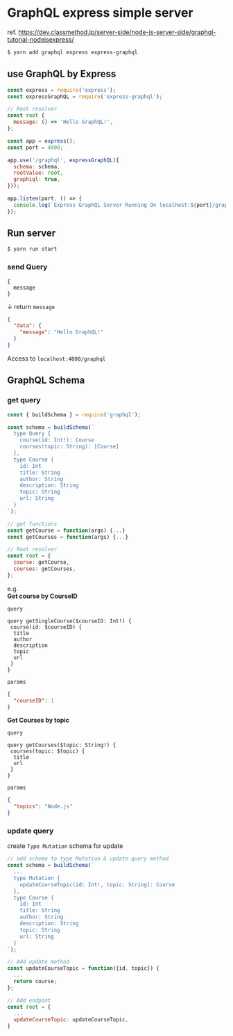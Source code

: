 # GraphQL express simple server

ref. https://dev.classmethod.jp/server-side/node-js-server-side/graphql-tutorial-nodejsexpress/

```sh
$ yarn add graphql express express-graphql
```

## use GraphQL by Express

```javascript
const express = require('express');
const expressGraphQL = require('express-graphql');

// Root resolver
const root {
  message: () => 'Hello GraphQL!',
};

const app = express();
const port = 4000;

app.use('/graphql', expressGraphQL({
  schema: schema,
  rootValue: root,
  graphiql: true,
}));

app.listen(port, () => {
  console.log(`Express GraphQL Server Running On localhost:${port}/graphql`);
});
```

## Run server

```sh
$ yarn run start
```

### send Query

```query
{
  message
}
```

↓ return `message`

```json
{
  "data": {
    "message": "Hello GraphQL!"
  }
}
```

Access to `localhost:4000/graphql`

## GraphQL Schema

### get query

```js
const { buildSchema } = require('graphql');

const schema = buildSchema(`
  type Query {
    course(id: Int!): Course
    courses(topic: String): [Course]
  },
  type Course {
    id: Int
    title: String
    author: String
    description: String
    topic: String
    url: String
  }
`);

// get functions 
const getCourse = function(args) {...}
const getCourses = function(args) {...}

// Root resolver
const root = {
  course: getCourse,
  courses: getCourses,
};
```

e.g.  
**Get course by CourseID**

`query`
```query
query getSingleCourse($courseID: Int!) {
 course(id: $courseID) {
  title
  author
  description
  topic
  url
 }
}
```
`params`
```json
{
  "courseID": 1
}
```

**Get Courses by topic**

`query`
```query
query getCourses($topic: String!) {
 courses(topic: $topic) {
  title
  url
 }
}
```
`params`
```json
{
  "topics": "Node.js"
}
```

### update query

create `Type Mutation` schema for update 

```js
// add schema to type Mutation & update query method
const schema = buildSchema(`
  ...
  type Mutation {
    updateCourseTopic(id: Int!, topic: String): Course
  },
  type Course {
    id: Int
    title: String
    author: String
    description: String
    topic: String
    url: String
  }
`);

// Add update method
const updateCourseTopic = function({id, topic}) {
  ...
  return course;
};

// Add endpint
const root = {
  ...
  updateCourseTopic: updateCourseTopic,
}
```
